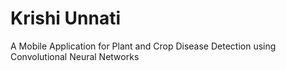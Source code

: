 # Krishi Unnati
A Mobile Application for Plant and Crop Disease Detection using  Convolutional Neural Networks
